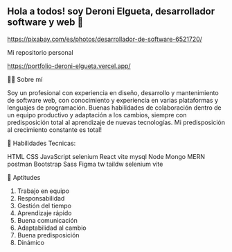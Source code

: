 ## Hola a todos! soy Deroni Elgueta, desarrollador software y web 👋

https://pixabay.com/es/photos/desarrollador-de-software-6521720/

Mi repositorio personal 

https://portfolio-deroni-elgueta.vercel.app/

👨‍💻 Sobre mí

Soy un profesional con experiencia en diseño, desarrollo y mantenimiento de software web, con conocimiento y experiencia en varias plataformas y lenguajes de programación. Buenas habilidades de colaboración dentro de un equipo productivo y adaptación a los cambios, siempre con predisposición total al aprendizaje de nuevas tecnologías. Mi predisposición al crecimiento constante es total!

🔨 Habilidades Tecnicas:

 HTML  CSS  JavaScript  selenium  React  vite  mysql  Node  Mongo MERN postman Bootstrap  Sass  Figma  tw  taildw  selenium  vite 

🌱 Aptitudes 

1. Trabajo en equipo
2. Responsabilidad
3. Gestión del tiempo
4. Aprendizaje rápido
5. Buena comunicación
6. Adaptabilidad al cambio
7. Buena predisposición
8. Dinámico
